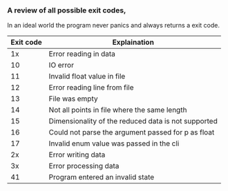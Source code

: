 ### A review of all possible exit codes,

In an ideal world the program never panics and always returns a exit code.



| Exit code | Explaination |
| -- | -- |
| 1x | Error reading in data |
| 10 | IO error |
| 11 | Invalid float value in file |
| 12 | Error reading line from file |
| 13 | File was empty |
| 14 | Not all points in file where the same length |
| 15 | Dimensionality of the reduced data is not supported |
| 16 | Could not parse the argument passed for p as float |
| 17 | Invalid enum value was passed in the cli |
| 2x | Error writing data |
| 3x | Error processing data |
| 41 | Program entered an invalid state |
